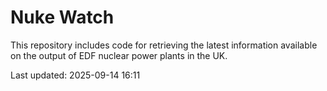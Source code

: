 # Nuke Watch

This repository includes code for retrieving the latest information available on the output of EDF nuclear power plants in the UK.

Last updated: 2025-09-14 16:11